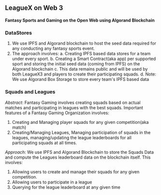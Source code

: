 ## LeagueX on Web 3
#### Fantasy Sports and Gaming on the Open Web using Algorand Blockchain

### DataStores
1. We use IPFS and Algorand blockchain to host the seed data required for any conducting any fantasy sports event. 
2. The approach involves:
    a. Creating IPFS based data stores for a team under every sport. 
    b. Creating a Smart Contract(aka app) per supported sport and storing the initial seed data (coming from IPFS) on the Algorand blockchain
    c. This data remains public and will be used by both LeagueX3 and players to create their participating squads. 
    d. Note: We use Algorand Box Storage to store every team's IPFS based data

### Squads and Leagues
*Abstract*: Fantasy Gaming involves creating squads based on actual matches and participating in leagues with the best squads. Important features of a Fantasy Gaming Organization involves:
1. Creating and Managing player squads for any given competition(aka match)
2. Creating/Managing Leagues, Managing participation of squads in the leagues, managing/updating the league leaderboards for all participating squads at all times. 

*Approach*: We use IPFS and Algorand Blockchain to store the Squads Data and compute the Leagues leaderboard data on the blockchain itself. This involves:
1. Allowing users to create and manage their squads for any given competition. 
2. Allowing users to participate in a league
3. Querying for the league leaderboard at any given time







